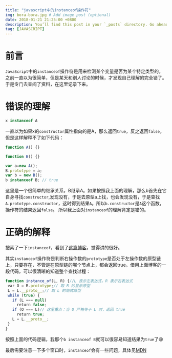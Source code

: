 ```yaml
---
title: "javascript中的instanceof操作符"
img: bora-bora.jpg # Add image post (optional)
date: 2018-01-21 21:25:00 +0800
description: You’ll find this post in your `_posts` directory. Go ahead and edit it and re-build the site to see your changes. # Add post description (optional)
tag: [JAVASCRIPT]
---
```


# 前言

`JavaScript`中的`instanceof`操作符是用来检测某个变量是否为某个特定类型的。之前一直以为很简单，但是某天和别人讨论的时候，才发现自己理解的完全错了。于是专门去查阅了资料，在这里记录下来。

# 错误的理解

```js
x instanceof A
```

一直以为如果x的`constructor`属性指向的是A，那么返回`true`，反之返回`false`。但是这样解释不了如下代码：

```js
function A() {}

function B() {}

var a=new A();
B.prototype = a;
var b = new B();
b instanceof B; // true
```

这里是一个很简单的继承关系，B继承A。如果按照我上面的理解，那么b首先在它自身寻找`constructor`,发现没有，于是去原型a上找，也会发现没有，于是查找`A.prototype.constructor`，这时得到结果`A`。所以`b.constructor`是`A`这个函数，操作符的结果返回`false`。 所以我上面对`instanceof`的理解肯定是错的。

# 正确的解释

搜索了一下`instanceof`，看到了[这篇博客](https://www.ibm.com/developerworks/cn/web/1306_jiangjj_jsinstanceof/index.html)，觉得讲的很好。

其实`instanceof`操作符是判断右操作数的`prototype`是否处于左操作数的原型链上，只要存在，不管是在原型链的哪个节点上，都会返回true。借用上面博客的一段代码，可以很清晰的知道整个查找过程：

```js
function instance_of(L, R) {//L 表示左表达式，R 表示右表达式
 var O = R.prototype;// 取 R 的显示原型
 L = L.__proto__;// 取 L 的隐式原型
 while (true) {
   if (L === null)
     return false;
   if (O === L)// 这里重点：当 O 严格等于 L 时，返回 true
     return true;
   L = L.__proto__;
 }
}
```

按照上面的代码逻辑，我那个`b instanceof B`就可以很容易知道结果为`true`了😆

最后需要注意一下多个窗口时，`instanceof`会有一些问题，具体见[MDN](https://developer.mozilla.org/zh-CN/docs/Web/JavaScript/Reference/Operators/instanceof)
